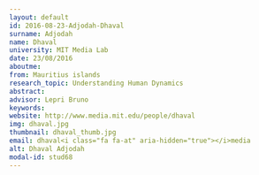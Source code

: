 ```yaml
---
layout: default 
id: 2016-08-23-Adjodah-Dhaval
surname: Adjodah
name: Dhaval
university: MIT Media Lab
date: 23/08/2016
aboutme: 
from: Mauritius islands
research_topic: Understanding Human Dynamics
abstract: 
advisor: Lepri Bruno
keywords: 
website: http://www.media.mit.edu/people/dhaval
img: dhaval.jpg
thumbnail: dhaval_thumb.jpg
email: dhaval<i class="fa fa-at" aria-hidden="true"></i>media
alt: Dhaval Adjodah
modal-id: stud68
---
```

